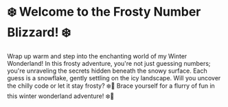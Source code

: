 # ❄️ Welcome to the Frosty Number Blizzard! ❄️
Wrap up warm and step into the enchanting world of my Winter Wonderland! In this frosty adventure, you're not just guessing numbers; you're unraveling the secrets hidden beneath the snowy surface. Each guess is a snowflake, gently settling on the icy landscape. Will you uncover the chilly code or let it stay frosty? ❄️🔢 Brace yourself for a flurry of fun in this winter wonderland adventure! ❄️🎲
